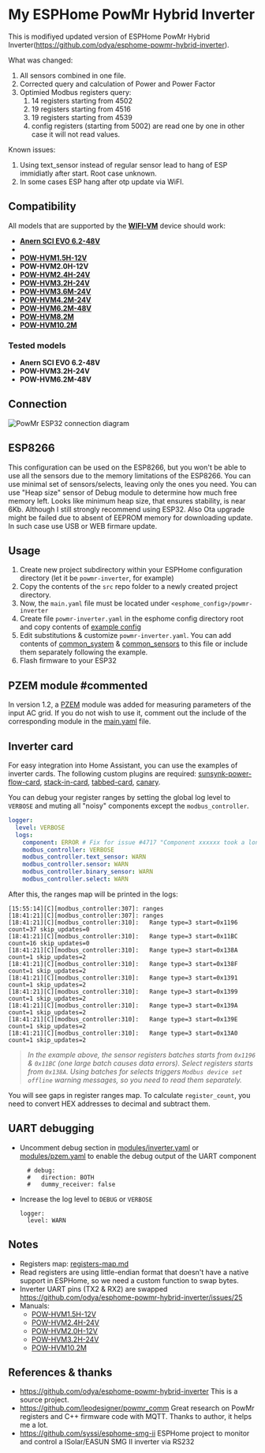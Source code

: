 # My ESPHome PowMr Hybrid Inverter
This is modifiyed updated version of ESPHome PowMr Hybrid Inverter(https://github.com/odya/esphome-powmr-hybrid-inverter).

What was changed:
1. All sensors combined in one file. 
2. Corrected query and calculation of Power and Power Factor
3. Optimied Modbus registers query:
   1. 14 registers starting from 4502
   2. 19 registers starting from 4516
   3. 19 registers starting from 4539
   4. config registers (starting from 5002) are read one by one in other case it will not read values.

Known issues:
 1. Using text_sensor instead of regular sensor lead to hang of ESP immidiatly after start. Root case unknown.
 2. In some cases ESP hang after otp update via WiFI.

## Compatibility
All models that are supported by the [**WIFI-VM**](https://powmr.com/products/powmr-wifi-module-with-rs232-remote-monitoring-solution-wifi-vm) device should work:

- [**Anern SCI EVO 6.2-48V**](https://www.anern.com/products/hybrid-solar-inverter-evo-series-3.6kw-6.2.kw/)
- 
- [**POW-HVM1.5H-12V**](https://powmr.com/products/all-in-one-inverter-charger-1500watt-220vac-12vdc)
- **POW-HVM2.0H-12V**
- [**POW-HVM2.4H-24V**](https://web.archive.org/web/20230329235125/https://powmr.com/inverters/all-in-one-inverter-chargers/powmr-2400watt-dc-24v-ac-220v-solar-inverter-charger)
- [**POW-HVM3.2H-24V**](https://powmr.com/products/all-in-one-inverter-charger-3000w-220vac-24vdc)
- [**POW-HVM3.6M-24V**](https://powmr.com/products/hybrid-inverter-charger-3600w-220vac-24vdc)
- [**POW-HVM4.2M-24V**](https://powmr.com/products/hybrid-inverter-charger-4200w-220vac-24vdc)
- [**POW-HVM6.2M-48V**](https://powmr.com/products/hybrid-inverter-charger-6200w-220vac-48vdc)
- [**POW-HVM8.2M**](https://powmr.com/products/hybrid-inverter-charger-8000w-220vac-48vdc)
- [**POW-HVM10.2M**](https://powmr.com/products/hybrid-inverter-charger-10200w-200vac-48vdc)

### Tested models


- **Anern SCI EVO 6.2-48V**
- **POW-HVM3.2H-24V**
- **POW-HVM6.2M-48V**

## Connection
![PowMr ESP32 connection diagram](images/powmr_esp32_connection.png "PowMr ESP32 connection diagram")

## ESP8266
This configuration can be used on the ESP8266, but you won't be able to use all the sensors due to the memory limitations of the ESP8266. 
You can use minimal set of sensors/selects, leaving only the ones you need. You can use "Heap size" sensor of Debug module to determine how much free memory left. 
Looks like minimum heap size, that ensures stability, is near 6Kb. Although I still strongly recommend using ESP32.
Also Ota upgrade might be failed due to absent of EEPROM memory for downloading update. In such case use USB or WEB firmare update.

## Usage
1) Create new project subdirectory within your ESPHome configuration directory (let it be `powmr-inverter`, for example) 
2) Copy the contents of the `src` repo folder to a newly created project directory.
3) Now, the `main.yaml` file must be located under `<esphome_config>/powmr-inverter`
4) Create file `powmr-inverter.yaml` in the esphome config directory root and copy contents of [example config](/examples/powmr-inverter.yaml)
5) Edit substitutions & customize `powmr-inverter.yaml`. You can add contents of [common_system](/examples/common_system.yaml) & [common_sensors](/examples/common_sensors.yaml) to this file or include them separately following the example.
6) Flash firmware to your ESP32


## PZEM module #commented
In version 1.2, a [PZEM](https://esphome.io/components/sensor/pzem004t) module was added for measuring parameters of the input AC grid. If you do not wish to use it, comment out the include of the corresponding module in the [main.yaml](/src/main.yaml) file.

## Inverter card
For easy integration into Home Assistant, you can use the examples of inverter cards. 
The following custom plugins are required: [sunsynk-power-flow-card](https://github.com/slipx06/sunsynk-power-flow-card), [stack-in-card](https://github.com/custom-cards/stack-in-card), [tabbed-card](https://github.com/kinghat/tabbed-card), [canary](https://github.com/jcwillox/lovelace-canary).

You can debug your register ranges by setting the global log level to `VERBOSE` and muting all "noisy" components except the `modbus_controller`.
```yaml
logger:
  level: VERBOSE
  logs:
    component: ERROR # Fix for issue #4717 "Component xxxxxx took a long time for an operation"
    modbus_controller: VERBOSE
    modbus_controller.text_sensor: WARN
    modbus_controller.sensor: WARN
    modbus_controller.binary_sensor: WARN
    modbus_controller.select: WARN
```
After this, the ranges map will be printed in the logs:
```text
[15:55:14][C][modbus_controller:307]: ranges
[18:41:21][C][modbus_controller:307]: ranges
[18:41:21][C][modbus_controller:310]:   Range type=3 start=0x1196 count=37 skip_updates=0
[18:41:21][C][modbus_controller:310]:   Range type=3 start=0x11BC count=16 skip_updates=0
[18:41:21][C][modbus_controller:310]:   Range type=3 start=0x138A count=1 skip_updates=2
[18:41:21][C][modbus_controller:310]:   Range type=3 start=0x138F count=1 skip_updates=2
[18:41:21][C][modbus_controller:310]:   Range type=3 start=0x1391 count=1 skip_updates=2
[18:41:21][C][modbus_controller:310]:   Range type=3 start=0x1399 count=1 skip_updates=2
[18:41:21][C][modbus_controller:310]:   Range type=3 start=0x139A count=1 skip_updates=2
[18:41:21][C][modbus_controller:310]:   Range type=3 start=0x139E count=1 skip_updates=2
[18:41:21][C][modbus_controller:310]:   Range type=3 start=0x13A0 count=1 skip_updates=2
```
> *In the example above, the sensor registers batches starts from `0x1196` & `0x11BC` (one large batch causes data errors). Select registers starts from `0x138A`.*
> *Using batches for selects triggers `Modbus device set offline` warning messages, so you need to read them separately.*

You will see gaps in register ranges map. To calculate `register_count`, you need to convert HEX addresses to decimal and subtract them.

## UART debugging
- Uncomment debug section in [modules/inverter.yaml](/src/modules/inverter.yaml) or [modules/pzem.yaml](/src/modules/pzem.yaml) to enable the debug output of the UART component 
  ```
    # debug:
    #   direction: BOTH
    #   dummy_receiver: false
  ```
- Increase the log level to `DEBUG` or `VERBOSE`
  ```
  logger:
    level: WARN
  ```

## Notes
- Registers map: [registers-map.md](docs/registers-map.md)
- Read registers are using little-endian format that doesn't have a native support in ESPHome, so we need a custom function to swap bytes.
- Inverter UART pins (TX2 & RX2) are swapped https://github.com/odya/esphome-powmr-hybrid-inverter/issues/25
- Manuals:
  - [POW-HVM1.5H-12V](docs/POW-HVM2.4H-24V.pdf)
  - [POW-HVM2.4H-24V](docs/POW-HVM2.4H-24V.pdf)
  - [POW-HVM2.0H-12V](docs/POW-HVM3.2H-24V.pdf)
  - [POW-HVM3.2H-24V](docs/POW-HVM3.2H-24V.pdf)
  - [POW-HVM10.2M](docs/POW-HVM10.2M.pdf)

## References & thanks
- https://github.com/odya/esphome-powmr-hybrid-inverter
  This is a source project.
- https://github.com/leodesigner/powmr_comm 
  Great research on PowMr registers and C++ firmware code with MQTT. Thanks to author, it helps me a lot.
- https://github.com/syssi/esphome-smg-ii
  ESPHome project to monitor and control a ISolar/EASUN SMG II inverter via RS232
